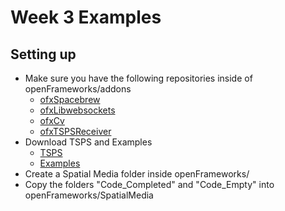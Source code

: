 Week 3 Examples
===========

Setting up
----------
* Make sure you have the following repositories inside of openFrameworks/addons
	* [ofxSpacebrew](https://github.com/labatrockwell/ofxSpacebrew)
	* [ofxLibwebsockets](https://github.com/labatrockwell/ofxLibwebsockets)
	* [ofxCv](https://github.com/kylemcdonald/ofxCv)
	* [ofxTSPSReceiver](https://github.com/labatrockwell/ofxTSPSReceiver)
* Download TSPS and Examples
	* [TSPS](http://sourceforge.net/projects/tsps/files/TSPS-1.3.4/tsps_mac_1.3.4.zip/download)
	* [Examples](http://sourceforge.net/projects/tsps/files/TSPS-1.3.4/examples_1.3.4.zip/download)
* Create a Spatial Media folder inside openFrameworks/
* Copy the folders "Code_Completed" and "Code_Empty" into openFrameworks/SpatialMedia